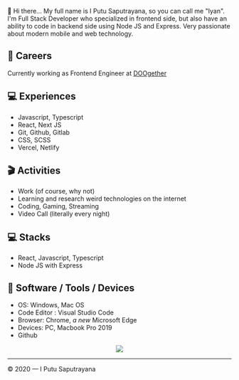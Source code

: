 👋 Hi there... My full name is I Putu Saputrayana, so you can call me "Iyan". I'm Full Stack Developer who specialized in frontend side, but also have an ability to code in backend side using Node JS and Express. Very passionate about modern mobile and web technology.

## 💼 Careers

Currently working as Frontend Engineer at [DOOgether](https://web.doogether.id)

## 💻 Experiences

- Javascript, Typescript
- React, Next JS
- Git, Github, Gitlab
- CSS, SCSS
- Vercel, Netlify

## 🎬 Activities

- Work (of course, why not)
- Learning and research weird technologies on the internet
- Coding, Gaming, Streaming
- Video Call (literally every night)

## 💻 Stacks

- React, Javascript, Typescript
- Node JS with Express

## 🔧 Software / Tools / Devices

- OS: Windows, Mac OS
- Code Editor : Visual Studio Code
- Browser: Chrome, _a new_ Microsoft Edge
- Devices: PC, Macbook Pro 2019
- Github

<div  align="center">
   <img src="https://github-readme-stats.vercel.app/api?username=iyansr" />
</div>

---

© 2020 — I Putu Saputrayana
